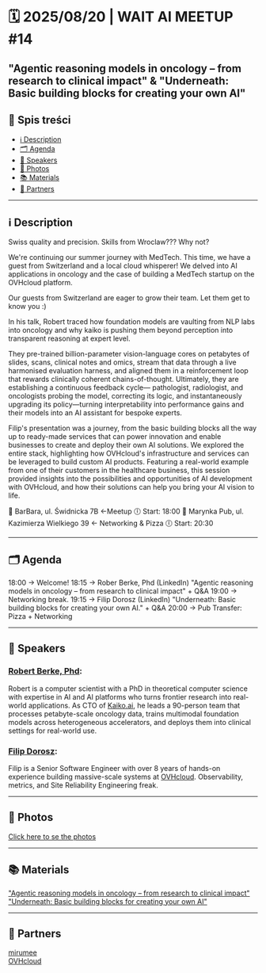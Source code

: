 # 🗓️ 2025/08/20 | WAIT AI MEETUP #14

## "Agentic reasoning models in oncology – from research to clinical impact" & "Underneath: Basic building blocks for creating your own AI"

## 📌 Spis treści  
- [ℹ️ Description](#-description)  
- [🗂️ Agenda](#-agenda)
- [👤 Speakers](#-speakers)    
- [📸 Photos](#-photos)
- [📚 Materials](#-materials)
- [🤝 Partners](#-partners)  

---

## ℹ️ Description

Swiss quality and precision. Skills from Wroclaw??? Why not?

We're continuing our summer journey with MedTech. This time, we have a guest from Switzerland and a local cloud whisperer! We delved into AI applications in oncology and the case of building a MedTech startup on the OVHcloud platform.

Our guests from Switzerland are eager to grow their team. Let them get to know you :)

In his talk, Robert traced how foundation models are vaulting from NLP labs into oncology and why kaiko is pushing them beyond perception into transparent reasoning at expert level.

They pre-trained billion-parameter vision-language cores on petabytes of slides, scans, clinical notes and omics, stream that data through a live harmonised evaluation harness, and aligned them in a reinforcement loop that rewards clinically coherent chains-of-thought.
Ultimately, they are establishing a continuous feedback cycle— pathologist, radiologist, and oncologists probing the model, correcting its logic, and instantaneously upgrading its policy—turning interpretability into performance gains and their models into an AI assistant for bespoke experts.

Filip's presentation was a journey, from the basic building blocks all the way up to ready-made services that can power innovation and enable businesses to create and deploy their own AI solutions. We explored the entire stack, highlighting how OVHcloud's infrastructure and services can be leveraged to build custom AI products. Featuring a real-world example from one of their customers in the healthcare business, this session provided insights into the possibilities and opportunities of AI development with OVHcloud, and how their solutions can help you bring your AI vision to life.

📍 BarBara, ul. Świdnicka 7B <-Meetup
🕕 Start: 18:00
📍 Marynka Pub, ul. Kazimierza Wielkiego 39 <- Networking & Pizza
🕕 Start: 20:30

---

## 🗂️ Agenda

18:00 → Welcome!
18:15 → Rober Berke, Phd (LinkedIn)
"Agentic reasoning models in oncology – from research to clinical impact" + Q&A
19:00 → Networking break.
19:15 → Filip Dorosz (LinkedIn)
"Underneath: Basic building blocks for creating your own AI." + Q&A
20:00 → Pub Transfer: Pizza + Networking

---

## 👤 Speakers

### [Robert Berke, Phd](https://www.linkedin.com/in/robertberke/):
Robert is a computer scientist with a PhD in theoretical computer science with expertise in AI and AI platforms who turns frontier research into real-world applications. As CTO of [Kaiko.ai](https://www.kaiko.ai/), he leads a 90-person team that processes petabyte-scale oncology data, trains multimodal foundation models across heterogeneous accelerators, and deploys them into clinical settings for real-world use.

### [Filip Dorosz](https://www.linkedin.com/in/filipdorosz/):
Filip is a Senior Software Engineer with over 8 years of hands-on experience building massive-scale systems at [OVHcloud](https://www.ovhcloud.com/pl/). Observability, metrics, and Site Reliability Engineering freak.

---

## 📸 Photos
[Click here to se the photos](https://photos.app.goo.gl/2i3rNSNFQRak7nbA7)

---

## 📚 Materials
["Agentic reasoning models in oncology – from research to clinical impact"](https://drive.google.com/file/d/16vTcFZ6hSvsqB3E0iZOXlMBFu7cA-Ve5/view?usp=sharing)<br>
["Underneath: Basic building blocks for creating your own AI"](https://drive.google.com/file/d/170vV8DIPXoHxW8qsCSChDUpyb-Y56hI_/view?usp=sharing)<br>

---

## 🤝 Partners
[mirumee](https://mirumee.com/)<br>
[OVHcloud](https://www.ovhcloud.com/pl/)